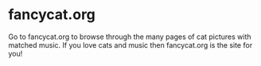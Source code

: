 # fancycat.org
Go to fancycat.org to browse through the many pages of cat pictures with matched music.
If you love cats and music then fancycat.org is the site for you!
